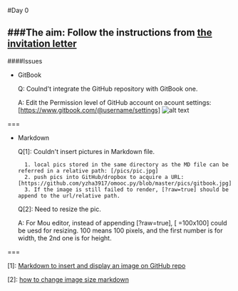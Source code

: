 #Day 0 

###The aim: Follow the instructions from [the invitation letter](https://groups.google.com/forum/#!topic/omooc/HLuK4TKDYC8)
---
####Issues 

* GitBook

	Q: Coulnd't integrate the GitHub repository with GitBook one. 
	
	A: Edit the Permission level of GitHub account on acount settings: [https://www.gitbook.com/@username/settings]
![alt text](https://github.com/yzha3917/omooc.py/blob/master/pics/gitbook.jpg?raw=true)

===
* Markdown

	Q[1]: Couldn't insert pictures in Markdown file. 

		1. local pics stored in the same directory as the MD file can be referred in a relative path: [/pics/pic.jpg]
		2. push pics into GitHub/dropbox to acquire a URL: [https://github.com/yzha3917/omooc.py/blob/master/pics/gitbook.jpg]
		3. If the image is still failed to render, [?raw=true] should be append to the url/relative path. 


	Q[2]: Need to resize the pic. 
	
	A: For Mou editor, instead of appending [?raw=true], [ =100x100] could be uesd for resizing. 100 means 100 pixels, and the first number is for width, the 2nd one is for height.
	
	
===

[1]: [Markdown to insert and display an image on GitHub repo](http://webapps.stackexchange.com/questions/29602/markdown-to-insert-and-display-an-image-on-github-repo)

[2]: [how to change image size markdown](http://stackoverflow.com/questions/14675913/how-to-change-image-size-markdown)
